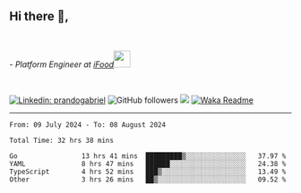 <h2>Hi there  👋,</h2> </br>

<p><em>- Platform Engineer at <a href="https://www.ifood.com.br/">iFood</a><img src="https://media.giphy.com/media/WUlplcMpOCEmTGBtBW/giphy.gif" width="30"> 
</em></p></br>


[![Linkedin: prandogabriel](https://img.shields.io/badge/-prandogabriel-blue?style=flat-square&logo=Linkedin&logoColor=white&link=https://www.linkedin.com/in/prandogabriel/)](https://www.linkedin.com/in/prandogabriel)
![GitHub followers](https://img.shields.io/github/followers/prandogabriel?label=Follow&style=social)
![](https://visitor-badge.glitch.me/badge?page_id=prandogabriel.prandogabriel)
[![Waka Readme](https://github.com/prandogabriel/prandogabriel/actions/workflows/update-stats.yml.yml/badge.svg)](https://github.com/prandogabriel/prandogabriel/actions/workflows/update-stats.yml.yml)

---

<!--START_SECTION:waka-->

```golang
From: 09 July 2024 - To: 08 August 2024

Total Time: 32 hrs 38 mins

Go                13 hrs 41 mins  █████████▒░░░░░░░░░░░░░░░   37.97 %
YAML              8 hrs 47 mins   ██████░░░░░░░░░░░░░░░░░░░   24.38 %
TypeScript        4 hrs 52 mins   ███▒░░░░░░░░░░░░░░░░░░░░░   13.49 %
Other             3 hrs 26 mins   ██▒░░░░░░░░░░░░░░░░░░░░░░   09.52 %
```

<!--END_SECTION:waka-->
